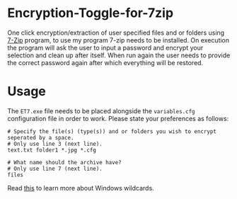 # Encryption-Toggle-for-7zip
One click encryption/extraction of user specified files and or folders using [7-Zip](https://www.7-zip.org/) program, to use my program 7-zip needs to be installed.
On execution the program will ask the user to input a password and encrypt your selection and clean up after itself. When run again the user needs to provide the correct password again after which everything will be restored.

# Usage
The ```ET7.exe``` file needs to be placed alongside the ```variables.cfg``` configuration file in order to work. Please state your preferences as follows:
```
# Specify the file(s) (type(s)) and or folders you wish to encrypt seperated by a space. 
# Only use line 3 (next line).
text.txt folder1 *.jpg *.cfg

# What name should the archive have?
# Only use line 7 (next line).
files
```

Read [this](https://support.microsoft.com/en-us/office/examples-of-wildcard-characters-939e153f-bd30-47e4-a763-61897c87b3f4) to learn more about Windows wildcards.
